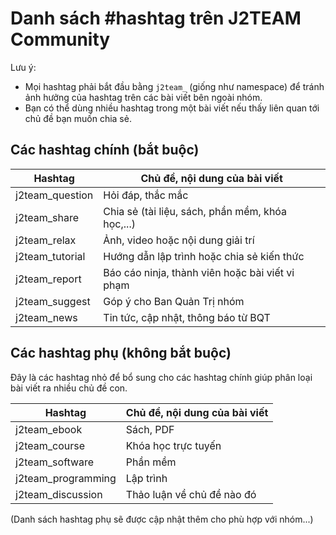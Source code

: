# Danh sách #hashtag trên J2TEAM Community

Lưu ý:
- Mọi hashtag phải bắt đầu bằng `j2team_` (giống như namespace) để tránh ảnh hưởng của hashtag trên các bài viết bên ngoài nhóm.
- Bạn có thể dùng nhiều hashtag trong một bài viết nếu thấy liên quan tới chủ đề bạn muốn chia sẻ.

## Các hashtag chính (bắt buộc)

| Hashtag         | Chủ đề, nội dung của bài viết                    |
|-----------------|--------------------------------------------------|
| j2team_question | Hỏi đáp, thắc mắc                                |
| j2team_share    | Chia sẻ (tài liệu, sách, phần mềm, khóa học,...) |
| j2team_relax    | Ảnh, video hoặc nội dung giải trí                |
| j2team_tutorial | Hướng dẫn lập trình hoặc chia sẻ kiến thức       |
| j2team_report   | Báo cáo ninja, thành viên hoặc bài viết vi phạm  |
| j2team_suggest  | Góp ý cho Ban Quản Trị nhóm                      |
| j2team_news     | Tin tức, cập nhật, thông báo từ BQT              |

## Các hashtag phụ (không bắt buộc)

Đây là các hashtag nhỏ để bổ sung cho các hashtag chính giúp phân loại bài viết ra nhiều chủ đề con.

| Hashtag            | Chủ đề, nội dung của bài viết |
|--------------------|-------------------------------|
| j2team_ebook       | Sách, PDF                     |
| j2team_course      | Khóa học trực tuyến           |
| j2team_software    | Phần mềm                      |
| j2team_programming | Lập trình                     |
| j2team_discussion  | Thảo luận về chủ đề nào đó    |

(Danh sách hashtag phụ sẽ được cập nhật thêm cho phù hợp với nhóm...)
